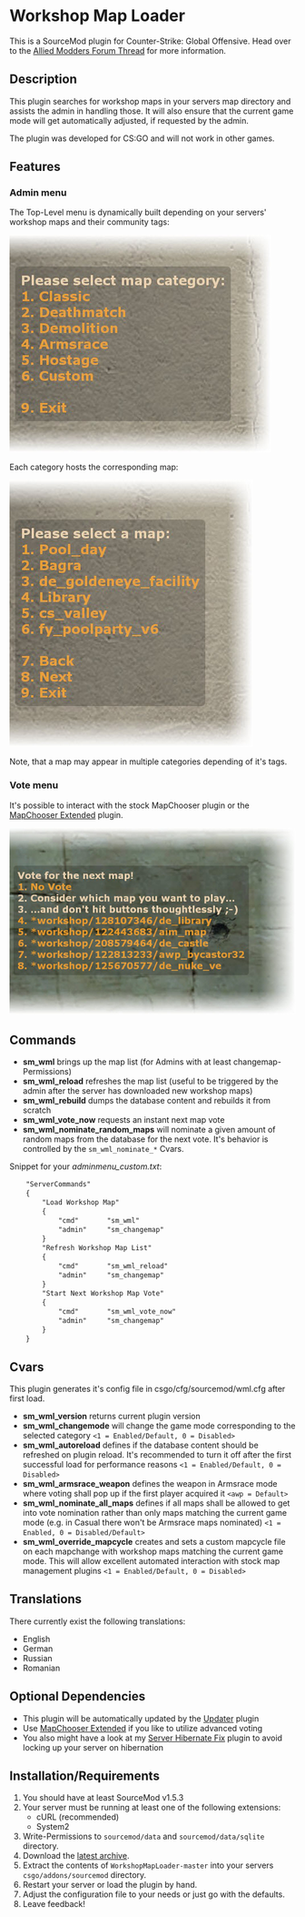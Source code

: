 Workshop Map Loader
===================

This is a SourceMod plugin for Counter-Strike: Global Offensive. Head over to the [Allied Modders Forum Thread](https://forums.alliedmods.net/showthread.php?p=2081908) for more information.

Description
-----------

This plugin searches for workshop maps in your servers map directory and assists the admin in handling those. It will also ensure that the current game mode will get automatically adjusted, if requested by the admin.

The plugin was developed for CS:GO and will not work in other games.

Features
--------

### Admin menu

The Top-Level menu is dynamically built depending on your servers' workshop maps and their community tags:

![Admin menu](assets/admin.JPG)

Each category hosts the corresponding map:

![Category menu](assets/category.JPG)

Note, that a map may appear in multiple categories depending of it's tags.

### Vote menu

It's possible to interact with the stock MapChooser plugin or the [MapChooser Extended](https://forums.alliedmods.net/showthread.php?t=156974) plugin.

![Vote menu](assets/vote.JPG)

Commands
--------

* **sm_wml** brings up the map list (for Admins with at least changemap-Permissions)
* **sm_wml_reload** refreshes the map list (useful to be triggered by the admin after the server has downloaded new workshop maps)
* **sm_wml_rebuild** dumps the database content and rebuilds it from scratch
* **sm_wml_vote_now** requests an instant next map vote
* **sm_wml_nominate_random_maps** will nominate a given amount of random maps from the database for the next vote. It's behavior is controlled by the `sm_wml_nominate_*` Cvars.

Snippet for your *adminmenu_custom.txt*:
```
	"ServerCommands"
	{
		"Load Workshop Map"
		{
			"cmd"		"sm_wml"
			"admin"		"sm_changemap"
		}
		"Refresh Workshop Map List"
		{
			"cmd"		"sm_wml_reload"
			"admin"		"sm_changemap"
		}
		"Start Next Workshop Map Vote"
		{
			"cmd"		"sm_wml_vote_now"
			"admin"		"sm_changemap"
		}
	}
```

Cvars
-----

This plugin generates it's config file in csgo/cfg/sourcemod/wml.cfg after first load.

* **sm_wml_version** returns current plugin version
* **sm_wml_changemode** will change the game mode corresponding to the selected category `<1 = Enabled/Default, 0 = Disabled>`
* **sm_wml_autoreload** defines if the database content should be refreshed on plugin reload. It's recommended to turn it off after the first successful load for performance reasons `<1 = Enabled/Default, 0 = Disabled>`
* **sm_wml_armsrace_weapon** defines the weapon in Armsrace mode where voting shall pop up if the first player acquired it `<awp = Default>`
* **sm_wml_nominate_all_maps** defines if all maps shall be allowed to get into vote nomination rather than only maps matching the current game mode (e.g. in Casual there won't be Armsrace maps nominated) `<1 = Enabled, 0 = Disabled/Default>`
* **sm_wml_override_mapcycle** creates and sets a custom mapcycle file on each mapchange with workshop maps matching the current game mode. This will allow excellent automated interaction with stock map management plugins `<1 = Enabled/Default, 0 = Disabled>`

Translations
------------

There currently exist the following translations:

* English
* German
* Russian
* Romanian

Optional Dependencies
---------------------

* This plugin will be automatically updated by the [Updater](http://forums.alliedmods.net/showthread.php?t=169095) plugin
* Use [MapChooser Extended](https://forums.alliedmods.net/showthread.php?t=156974) if you like to utilize advanced voting
* You also might have a look at my [Server Hibernate Fix](https://github.com/nefarius/ServerHibernateFix) plugin to avoid locking up your server on hibernation

Installation/Requirements
-------------------------

1. You should have at least SourceMod v1.5.3
2. Your server must be running at least one of the following extensions:
   * cURL (recommended)
   * System2
3. Write-Permissions to `sourcemod/data` and  `sourcemod/data/sqlite` directory.
4. Download the [latest archive](https://github.com/nefarius/WorkshopMapLoader/archive/master.zip).
5. Extract the contents of `WorkshopMapLoader-master` into your servers `csgo/addons/sourcemod` directory.
6. Restart your server or load the plugin by hand.
7. Adjust the configuration file to your needs or just go with the defaults.
8. Leave feedback!
